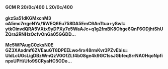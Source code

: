 #### GCM R 20/0c/400 L 20/0c/400
**gkzSa51dKGMxcnM3**<br/>**oA5mc7rrgeNYa/1iWEQ6Eu758DA5EmC6AnTtua+y8wI=**<br/>**ytkOinvdQRA5VXtx9yDPXy7e5WaAJc+q1g2fmBK8Ohge6QnF6ODjhtShUZQra2RNHzOcfvOnGa05GGDD...**<br/><br/>
**Mc5WPAugC0zksN0E**<br/>**GZ3XAxdmf6ZVEauGT8DPEELwo4rx48rmKvr3PZvEbis=**<br/>**UIdLcUGsLigDBzWmQzV0OfZLf4b08ge4k9GC1ssJGbfeqSrrNA0HqoNpfinpxUPH/Ufo9SCRyaHC5ODo...**
